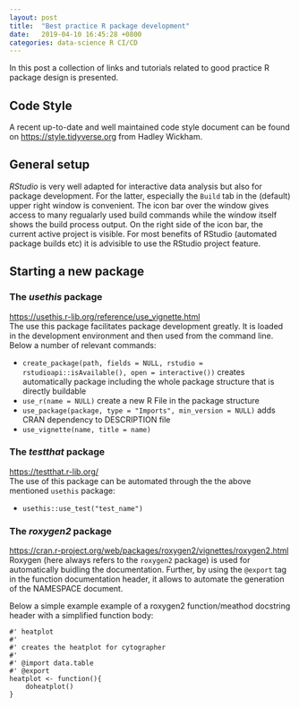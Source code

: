 ```yaml
---
layout: post
title:  "Best practice R package development"
date:   2019-04-10 16:45:28 +0800
categories: data-science R CI/CD
---
```


In this post a collection of links and tutorials related to good
practice R package design is presented.

## Code Style
A recent up-to-date and well maintained code style document can be found on <https://style.tidyverse.org> from Hadley Wickham.

## General setup
*RStudio* is very well adapted for interactive data analysis but also for package development. For the
latter, especially the `Build` tab in the (default) upper right window is convenient. The icon bar over
the window gives access to many regualarly used build commands while the window itself shows the build
process output. On the right side of the icon bar, the current active project is visible. For most benefits
of RStudio (automated package builds etc) it is advisible to use the RStudio project feature. 

## Starting a new package
### The *usethis* package 
<https://usethis.r-lib.org/reference/use_vignette.html>  
The use this package facilitates package development greatly. It is loaded in the development environment and then used from the command line. Below a number of relevant commands:
- `create_package(path, fields = NULL, rstudio = rstudioapi::isAvailable(), open = interactive())` creates automatically package including the whole package structure that is directly buildable
- `use_r(name = NULL)` create a new R File in the package structure
- `use_package(package, type = "Imports", min_version = NULL)` adds CRAN dependency to DESCRIPTION file
- `use_vignette(name, title = name)`

### The *testthat* package
<https://testthat.r-lib.org/>  
The use of this package can be automated through the the above mentioned `usethis` package:
- `usethis::use_test("test_name")`

### The *roxygen2* package
<https://cran.r-project.org/web/packages/roxygen2/vignettes/roxygen2.html>  
Roxygen (here always refers to the `roxygen2` package) is used for automatically buidling the
documentation. Further, by using the `@export` tag in the function documentation header, 
it allows to automate the generation of the NAMESPACE document.

Below a simple example example of a roxygen2 function/meathod docstring
header with a simplified function body:
```
#' heatplot
#'
#' creates the heatplot for cytographer
#'
#' @import data.table
#' @export
heatplot <- function(){
    doheatplot()
}
```
